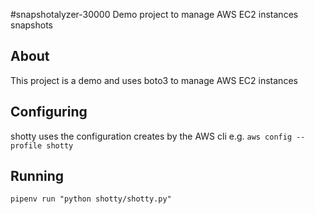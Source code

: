 #snapshotalyzer-30000
Demo project to manage AWS EC2 instances snapshots

##  About

This project is a demo and uses boto3 to manage AWS EC2 instances

## Configuring

shotty uses the configuration creates by the AWS cli e.g.
`aws config --profile shotty`

## Running

`pipenv run "python shotty/shotty.py"`
